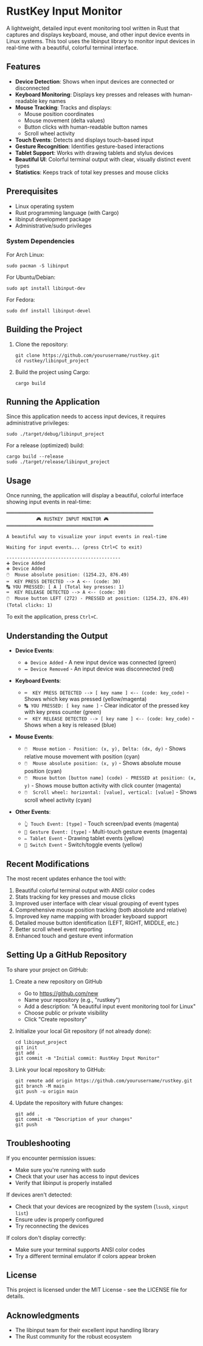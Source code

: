 # RustKey Input Monitor

A lightweight, detailed input event monitoring tool written in Rust that captures and displays keyboard, mouse, and other input device events in Linux systems. This tool uses the libinput library to monitor input devices in real-time with a beautiful, colorful terminal interface.

## Features

- **Device Detection**: Shows when input devices are connected or disconnected
- **Keyboard Monitoring**: Displays key presses and releases with human-readable key names
- **Mouse Tracking**: Tracks and displays:
  - Mouse position coordinates
  - Mouse movement (delta values)
  - Button clicks with human-readable button names
  - Scroll wheel activity
- **Touch Events**: Detects and displays touch-based input
- **Gesture Recognition**: Identifies gesture-based interactions 
- **Tablet Support**: Works with drawing tablets and stylus devices
- **Beautiful UI**: Colorful terminal output with clear, visually distinct event types
- **Statistics**: Keeps track of total key presses and mouse clicks

## Prerequisites

- Linux operating system
- Rust programming language (with Cargo)
- libinput development package
- Administrative/sudo privileges

### System Dependencies

For Arch Linux:
```
sudo pacman -S libinput
```

For Ubuntu/Debian:
```
sudo apt install libinput-dev
```

For Fedora:
```
sudo dnf install libinput-devel
```

## Building the Project

1. Clone the repository:
   ```
   git clone https://github.com/yourusername/rustkey.git
   cd rustkey/libinput_project
   ```

2. Build the project using Cargo:
   ```
   cargo build
   ```

## Running the Application

Since this application needs to access input devices, it requires administrative privileges:

```
sudo ./target/debug/libinput_project
```

For a release (optimized) build:
```
cargo build --release
sudo ./target/release/libinput_project
```

## Usage

Once running, the application will display a beautiful, colorful interface showing input events in real-time:

```
══════════════════════════════════════════════════════
           🎮 RUSTKEY INPUT MONITOR 🎮           
══════════════════════════════════════════════════════

A beautiful way to visualize your input events in real-time

Waiting for input events... (press Ctrl+C to exit)

------------------------------------------
➕ Device Added
➕ Device Added
🖱️  Mouse absolute position: (1254.23, 876.49)
⌨️  KEY PRESS DETECTED --> A <-- (code: 30)
🔠 YOU PRESSED: [ A ] (Total key presses: 1)
⌨️  KEY RELEASE DETECTED --> A <-- (code: 30)
🖱️  Mouse button LEFT (272) - PRESSED at position: (1254.23, 876.49) (Total clicks: 1)
```

To exit the application, press `Ctrl+C`.

## Understanding the Output

- **Device Events**:
  - `➕ Device Added` - A new input device was connected (green)
  - `➖ Device Removed` - An input device was disconnected (red)

- **Keyboard Events**:
  - `⌨️  KEY PRESS DETECTED --> [ key name ] <-- (code: key_code)` - Shows which key was pressed (yellow/magenta)
  - `🔠 YOU PRESSED: [ key name ]` - Clear indicator of the pressed key with key press counter (green)
  - `⌨️  KEY RELEASE DETECTED --> [ key name ] <-- (code: key_code)` - Shows when a key is released (blue)

- **Mouse Events**:
  - `🖱️  Mouse motion - Position: (x, y), Delta: (dx, dy)` - Shows relative mouse movement with position (cyan)
  - `🖱️  Mouse absolute position: (x, y)` - Shows absolute mouse position (cyan)
  - `🖱️  Mouse button [button name] (code) - PRESSED at position: (x, y)` - Shows mouse button activity with click counter (magenta)
  - `🖱️  Scroll wheel: horizontal: [value], vertical: [value]` - Shows scroll wheel activity (cyan)

- **Other Events**:
  - `👆 Touch Event: [type]` - Touch screen/pad events (magenta)
  - `🤲 Gesture Event: [type]` - Multi-touch gesture events (magenta)
  - `✏️ Tablet Event` - Drawing tablet events (yellow)
  - `🔄 Switch Event` - Switch/toggle events (yellow)

## Recent Modifications

The most recent updates enhance the tool with:

1. Beautiful colorful terminal output with ANSI color codes
2. Stats tracking for key presses and mouse clicks
3. Improved user interface with clear visual grouping of event types
4. Comprehensive mouse position tracking (both absolute and relative)
5. Improved key name mapping with broader keyboard support
6. Detailed mouse button identification (LEFT, RIGHT, MIDDLE, etc.)
7. Better scroll wheel event reporting
8. Enhanced touch and gesture event information

## Setting Up a GitHub Repository

To share your project on GitHub:

1. Create a new repository on GitHub
   - Go to https://github.com/new
   - Name your repository (e.g., "rustkey")
   - Add a description: "A beautiful input event monitoring tool for Linux"
   - Choose public or private visibility
   - Click "Create repository"

2. Initialize your local Git repository (if not already done):
   ```
   cd libinput_project
   git init
   git add .
   git commit -m "Initial commit: RustKey Input Monitor"
   ```

3. Link your local repository to GitHub:
   ```
   git remote add origin https://github.com/yourusername/rustkey.git
   git branch -M main
   git push -u origin main
   ```

4. Update the repository with future changes:
   ```
   git add .
   git commit -m "Description of your changes"
   git push
   ```

## Troubleshooting

If you encounter permission issues:
- Make sure you're running with sudo
- Check that your user has access to input devices
- Verify that libinput is properly installed

If devices aren't detected:
- Check that your devices are recognized by the system (`lsusb`, `xinput list`)
- Ensure udev is properly configured
- Try reconnecting the devices

If colors don't display correctly:
- Make sure your terminal supports ANSI color codes
- Try a different terminal emulator if colors appear broken

## License

This project is licensed under the MIT License - see the LICENSE file for details.

## Acknowledgments

- The libinput team for their excellent input handling library
- The Rust community for the robust ecosystem 